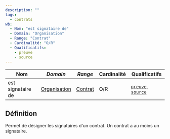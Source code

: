 ```yaml
---
description: ""
tags:
  - contrats
wb:
  - Nom: "est signataire de"
  - Domain: "Organisation"
  - Range: "Contrat"
  - Cardinalité: "O/R"
  - Qualificatifs:
    - preuve
    - source
---
```


<OntologyTable frontMatter={frontMatter}/>

| **Nom**           | ***Domain***                                            | ***Range***                             | **Cardinalité** | **Qualificatifs**                            |
| ----------------- | ------------------------------------------------------- | --------------------------------------- | --------------- | -------------------------------------------- |
| est signataire de | [Organisation](../Classes/Organisation/Organisation.md) | [Contrat](../Classes/Preuve/Contrat.md) | O/R             | [`preuve`](preuve.md), [`source`](source.md) |

## Définition

Permet de désigner les signataires d'un contrat. Un contrat a au moins un signataire.
